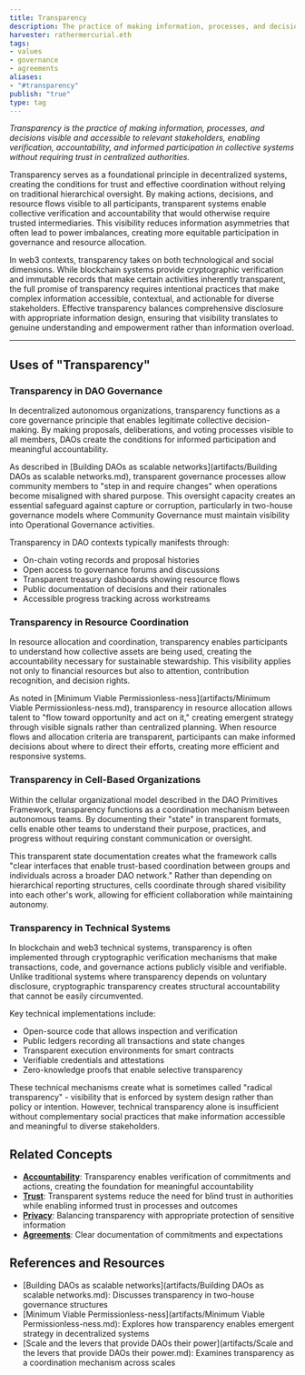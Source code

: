 ```yaml
---
title: Transparency
description: The practice of making information, processes, and decisions visible and accessible, enabling trust, accountability, and effective coordination in decentralized systems
harvester: rathermercurial.eth
tags:
- values
- governance
- agreements
aliases:
- "#transparency"
publish: "true"
type: tag
---
```


*Transparency is the practice of making information, processes, and decisions visible and accessible to relevant stakeholders, enabling verification, accountability, and informed participation in collective systems without requiring trust in centralized authorities.*

Transparency serves as a foundational principle in decentralized systems, creating the conditions for trust and effective coordination without relying on traditional hierarchical oversight. By making actions, decisions, and resource flows visible to all participants, transparent systems enable collective verification and accountability that would otherwise require trusted intermediaries. This visibility reduces information asymmetries that often lead to power imbalances, creating more equitable participation in governance and resource allocation.

In web3 contexts, transparency takes on both technological and social dimensions. While blockchain systems provide cryptographic verification and immutable records that make certain activities inherently transparent, the full promise of transparency requires intentional practices that make complex information accessible, contextual, and actionable for diverse stakeholders. Effective transparency balances comprehensive disclosure with appropriate information design, ensuring that visibility translates to genuine understanding and empowerment rather than information overload.

---

## Uses of "Transparency"

### Transparency in DAO Governance

In decentralized autonomous organizations, transparency functions as a core governance principle that enables legitimate collective decision-making. By making proposals, deliberations, and voting processes visible to all members, DAOs create the conditions for informed participation and meaningful accountability.

As described in [Building DAOs as scalable networks](artifacts/Building DAOs as scalable networks.md), transparent governance processes allow community members to "step in and require changes" when operations become misaligned with shared purpose. This oversight capacity creates an essential safeguard against capture or corruption, particularly in two-house governance models where Community Governance must maintain visibility into Operational Governance activities.

Transparency in DAO contexts typically manifests through:
- On-chain voting records and proposal histories
- Open access to governance forums and discussions
- Transparent treasury dashboards showing resource flows
- Public documentation of decisions and their rationales
- Accessible progress tracking across workstreams

### Transparency in Resource Coordination

In resource allocation and coordination, transparency enables participants to understand how collective assets are being used, creating the accountability necessary for sustainable stewardship. This visibility applies not only to financial resources but also to attention, contribution recognition, and decision rights.

As noted in [Minimum Viable Permissionless-ness](artifacts/Minimum Viable Permissionless-ness.md), transparency in resource allocation allows talent to "flow toward opportunity and act on it," creating emergent strategy through visible signals rather than centralized planning. When resource flows and allocation criteria are transparent, participants can make informed decisions about where to direct their efforts, creating more efficient and responsive systems.

### Transparency in Cell-Based Organizations

Within the cellular organizational model described in the DAO Primitives Framework, transparency functions as a coordination mechanism between autonomous teams. By documenting their "state" in transparent formats, cells enable other teams to understand their purpose, practices, and progress without requiring constant communication or oversight.

This transparent state documentation creates what the framework calls "clear interfaces that enable trust-based coordination between groups and individuals across a broader DAO network." Rather than depending on hierarchical reporting structures, cells coordinate through shared visibility into each other's work, allowing for efficient collaboration while maintaining autonomy.

### Transparency in Technical Systems

In blockchain and web3 technical systems, transparency is often implemented through cryptographic verification mechanisms that make transactions, code, and governance actions publicly visible and verifiable. Unlike traditional systems where transparency depends on voluntary disclosure, cryptographic transparency creates structural accountability that cannot be easily circumvented.

Key technical implementations include:
- Open-source code that allows inspection and verification
- Public ledgers recording all transactions and state changes
- Transparent execution environments for smart contracts
- Verifiable credentials and attestations
- Zero-knowledge proofs that enable selective transparency

These technical mechanisms create what is sometimes called "radical transparency" - visibility that is enforced by system design rather than policy or intention. However, technical transparency alone is insufficient without complementary social practices that make information accessible and meaningful to diverse stakeholders.

## Related Concepts

- **[Accountability](tags/accountability.md)**: Transparency enables verification of commitments and actions, creating the foundation for meaningful accountability
- **[Trust](tags/trust.md)**: Transparent systems reduce the need for blind trust in authorities while enabling informed trust in processes and outcomes
- **[Privacy](tags/privacy.md)**: Balancing transparency with appropriate protection of sensitive information
- **[Agreements](tags/agreements.md)**: Clear documentation of commitments and expectations

## References and Resources

- [Building DAOs as scalable networks](artifacts/Building DAOs as scalable networks.md): Discusses transparency in two-house governance structures
- [Minimum Viable Permissionless-ness](artifacts/Minimum Viable Permissionless-ness.md): Explores how transparency enables emergent strategy in decentralized systems
- [Scale and the levers that provide DAOs their power](artifacts/Scale and the levers that provide DAOs their power.md): Examines transparency as a coordination mechanism across scales